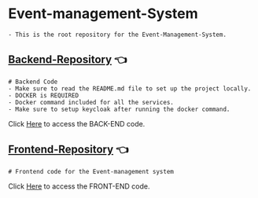 # Event-management-System
    - This is the root repository for the Event-Management-System.

  
## [Backend-Repository](https://github.com/Priyansusahoo/event-management-backend-v2) 👈

    # Backend Code
    - Make sure to read the README.md file to set up the project locally.
    - DOCKER is REQUIRED
    - Docker command included for all the services.
    - Make sure to setup keycloak after running the docker command.
  Click [Here](https://github.com/Priyansusahoo/event-management-backend-v2) to access the BACK-END code.

## [Frontend-Repository](https://github.com/Priyansusahoo/event-management-frontend) 👈

    # Frontend code for the Event-management system
  Click [Here](https://github.com/Priyansusahoo/event-management-frontend) to access the FRONT-END code.
